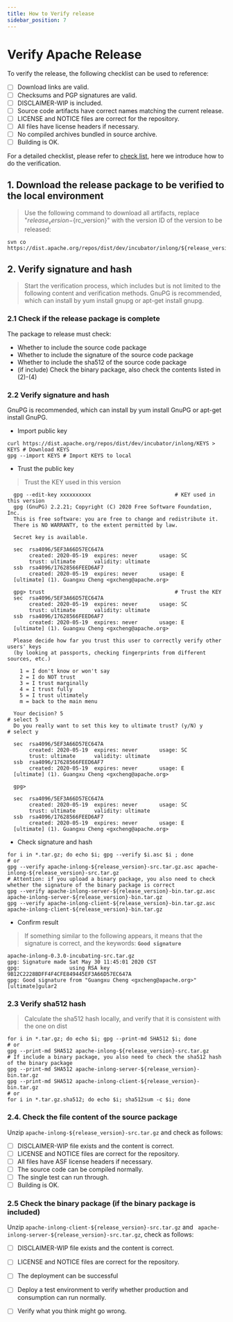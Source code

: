 ```yaml
---
title: How to Verify release
sidebar_position: 7
---
```


# Verify Apache Release
To verify the release, the following checklist can be used to reference:
- [ ] Download links are valid.
- [ ] Checksums and PGP signatures are valid.
- [ ] DISCLAIMER-WIP is included.
- [ ] Source code artifacts have correct names matching the current release.
- [ ] LICENSE and NOTICE files are correct for the repository.
- [ ] All files have license headers if necessary.
- [ ] No compiled archives bundled in source archive.
- [ ] Building is OK.

For a detailed checklist, please refer to [check list](https://cwiki.apache.org/confluence/display/INCUBATOR/Incubator+Release+Checklist), here we introduce how to do the verification.

## 1. Download the release package to be verified to the local environment
> Use the following command to download all artifacts, replace "${release_version}-${rc_version}" with the version ID of the version to be released:
```shell
svn co https://dist.apache.org/repos/dist/dev/incubator/inlong/${release_version}-${rc_version}/
```

## 2. Verify signature and hash
> Start the verification process, which includes but is not limited to the following content and verification methods.
> GnuPG is recommended, which can install by yum install gnupg or apt-get install gnupg.

### 2.1 Check if the release package is complete
The package to release must check:
- Whether to include the source code package
- Whether to include the signature of the source code package
- Whether to include the sha512 of the source code package
- (if include) Check the binary package, also check the contents listed in (2)-(4)

### 2.2 Verify signature and hash
GnuPG is recommended, which can install by yum install GnuPG or apt-get install GnuPG.
  - Import public key
  ```shell
  curl https://dist.apache.org/repos/dist/dev/incubator/inlong/KEYS > KEYS # Download KEYS
  gpg --import KEYS # Import KEYS to local
  ```
  - Trust the public key
  > Trust the KEY used in this version
  ```shell
    gpg --edit-key xxxxxxxxxx                           # KEY used in this version
    gpg (GnuPG) 2.2.21; Copyright (C) 2020 Free Software Foundation, Inc.
    This is free software: you are free to change and redistribute it.
    There is NO WARRANTY, to the extent permitted by law.
    
    Secret key is available.
    
    sec  rsa4096/5EF3A66D57EC647A
         created: 2020-05-19  expires: never       usage: SC  
         trust: ultimate      validity: ultimate
    ssb  rsa4096/17628566FEED6AF7
         created: 2020-05-19  expires: never       usage: E   
    [ultimate] (1). Guangxu Cheng <gxcheng@apache.org>
    
    gpg> trust                                          # Trust the KEY
    sec  rsa4096/5EF3A66D57EC647A
         created: 2020-05-19  expires: never       usage: SC  
         trust: ultimate      validity: ultimate
    ssb  rsa4096/17628566FEED6AF7
         created: 2020-05-19  expires: never       usage: E   
    [ultimate] (1). Guangxu Cheng <gxcheng@apache.org>
    
    Please decide how far you trust this user to correctly verify other users' keys
    (by looking at passports, checking fingerprints from different sources, etc.)
    
      1 = I don't know or won't say
      2 = I do NOT trust
      3 = I trust marginally
      4 = I trust fully
      5 = I trust ultimately
      m = back to the main menu
    
    Your decision? 5                                                    # select 5
    Do you really want to set this key to ultimate trust? (y/N) y       # select y
                                                                 
    sec  rsa4096/5EF3A66D57EC647A
         created: 2020-05-19  expires: never       usage: SC  
         trust: ultimate      validity: ultimate
    ssb  rsa4096/17628566FEED6AF7
         created: 2020-05-19  expires: never       usage: E   
    [ultimate] (1). Guangxu Cheng <gxcheng@apache.org>
    
    gpg> 
         
    sec  rsa4096/5EF3A66D57EC647A
         created: 2020-05-19  expires: never       usage: SC  
         trust: ultimate      validity: ultimate
    ssb  rsa4096/17628566FEED6AF7
         created: 2020-05-19  expires: never       usage: E   
    [ultimate] (1). Guangxu Cheng <gxcheng@apache.org>
  ```
  - Check signature and hash
  ```shell
  for i in *.tar.gz; do echo $i; gpg --verify $i.asc $i ; done
  # or
  gpg --verify apache-inlong-${release_version}-src.tar.gz.asc apache-inlong-${release_version}-src.tar.gz
  # Attention: if you upload a binary package, you also need to check whether the signature of the binary package is correct
  gpg --verify apache-inlong-server-${release_version}-bin.tar.gz.asc apache-inlong-server-${release_version}-bin.tar.gz
  gpg --verify apache-inlong-client-${release_version}-bin.tar.gz.asc apache-inlong-client-${release_version}-bin.tar.gz
```
  - Confirm result
  > If something similar to the following appears, it means that the signature is correct, and the keywords: **`Good signature`**
```shell
apache-inlong-0.3.0-incubating-src.tar.gz
gpg: Signature made Sat May 30 11:45:01 2020 CST
gpg:                using RSA key 9B12C2228BDFF4F4CFE849445EF3A66D57EC647A
gpg: Good signature from "Guangxu Cheng <gxcheng@apache.org>" [ultimate]gular2
```

### 2.3 Verify sha512 hash
> Calculate the sha512 hash locally, and verify that it is consistent with the one on dist
```shell
for i in *.tar.gz; do echo $i; gpg --print-md SHA512 $i; done
# or
gpg --print-md SHA512 apache-inlong-${release_version}-src.tar.gz
# If include a binary package, you also need to check the sha512 hash of the binary package
gpg --print-md SHA512 apache-inlong-server-${release_version}-bin.tar.gz
gpg --print-md SHA512 apache-inlong-client-${release_version}-bin.tar.gz
# or
for i in *.tar.gz.sha512; do echo $i; sha512sum -c $i; done
```

### 2.4. Check the file content of the source package
Unzip `apache-inlong-${release_version}-src.tar.gz` and check as follows:
- [ ] DISCLAIMER-WIP file exists and the content is correct.
- [ ] LICENSE and NOTICE files are correct for the repository.
- [ ] All files have ASF license headers if necessary.
- [ ] The source code can be compiled normally.
- [ ] The single test can run through.
- [ ] Building is OK.

### 2.5 Check the binary package (if the binary package is included)
  Unzip `apache-inlong-client-${release_version}-src.tar.gz` and `
  apache-inlong-server-${release_version}-src.tar.gz`, check as follows:
- [ ] DISCLAIMER-WIP file exists and the content is correct.
- [ ] LICENSE and NOTICE files are correct for the repository.
- [ ] The deployment can be successful
- [ ] Deploy a test environment to verify whether production and consumption can run normally.
- [ ] Verify what you think might go wrong.

